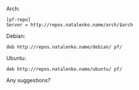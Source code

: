 Arch:

    
    
    [pf-repo]
    Server = http://repos.natalenko.name/arch/$arch

Debian:

    
    
    deb http://repos.natalenko.name/debian/ pf/

Ubuntu:

    
    
    deb http://repos.natalenko.name/ubuntu/ pf/

Any suggestions?

